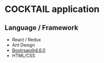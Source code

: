 # COCKTAIL application

## Language / Framework

- React / Redux
- Ant Design
- Bootrsap@4.6.0
- HTML/CSS

## 
